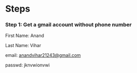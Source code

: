 # Steps 



### Step 1: Get a gmail account without phone number 

First Name: Anand

Last Name: Vihar

email: anandvihar21243@gmail.com

passwd: jknvwionvwi